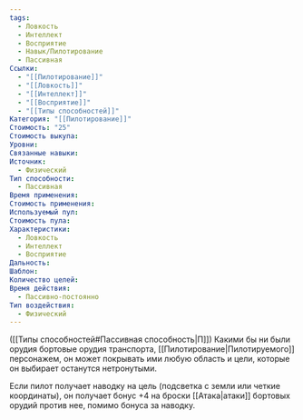 ```yaml
---
tags:
  - Ловкость
  - Интеллект
  - Восприятие
  - Навык/Пилотирование
  - Пассивная
Ссылки:
  - "[[Пилотирование]]"
  - "[[Ловкость]]"
  - "[[Интеллект]]"
  - "[[Восприятие]]"
  - "[[Типы способностей]]"
Категория: "[[Пилотирование]]"
Стоимость: "25"
Стоимость выкупа: 
Уровни: 
Связанные навыки: 
Источник:
  - Физический
Тип способности:
  - Пассивная
Время применения: 
Стоимость применения: 
Используемый пул: 
Стоимость пула: 
Характеристики:
  - Ловкость
  - Интеллект
  - Восприятие
Дальность: 
Шаблон: 
Количество целей: 
Время действия:
  - Пассивно-постоянно
Тип воздействия:
  - Физический
---
```

([[Типы способностей#Пассивная способность|П]]) Какими бы ни были орудия бортовые орудия транспорта, [[Пилотирование|Пилотируемого]] персонажем, он может покрывать ими любую область и цели, которые он выбирает останутся нетронутыми. 

Если пилот получает наводку на цель (подсветка с земли или четкие координаты), он получает бонус +4 на броски [[Атака|атаки]] бортовых орудий против нее, помимо бонуса за наводку. 